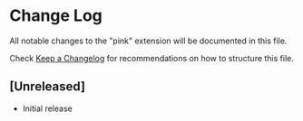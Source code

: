 # Change Log

All notable changes to the "pink" extension will be documented in this file.

Check [Keep a Changelog](http://keepachangelog.com/) for recommendations on how to structure this file.

## [Unreleased]

- Initial release
